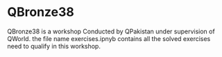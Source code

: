 # QBronze38

QBronze38 is a workshop Conducted by QPakistan under supervision of QWorld. the file name exercises.ipnyb contains all the solved exercises need to qualify in this workshop.
